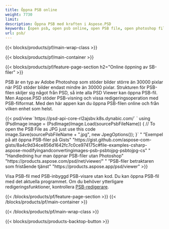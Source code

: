 ```yaml
---
title: Öppna PSB online
weight: 7730
limit: 
description: Öppna PSB med kraften i Aspose.PSD
keywords: [open psb, open psb online, open PSB file, open photoshop file, preview psb]
url: psb/
---
```


{{< blocks/products/pf/main-wrap-class >}}

{{< blocks/products/pf/main-container >}}

{{< blocks/products/pf/feature-page-section h2="Online öppning av SB-filer" >}}
<p>PSB är en typ av Adobe Photoshop som stöder bilder större än 30000 pixlar när PSD stöder bilder endast mindre än 30000 pixlar. Strukturen för PSB-filen skiljer sig något från PSD, så inte alla PSD Viewer kan öppna PSB-fil. Men Aspose.PSD stöder PSB-visning och vissa redigeringsoperation med PSB-filformat. Med den här appen kan du öppna PSB-filen online och från vilken enhet som helst.</p>
{{< psd/view `https://psd-api-core-rl2ajsbv.k8s.dynabic.com/` 
`    using (PsdImage image = (PsdImage)Image.Load(sourcePsbFileName))
    {
	    // To open the PSB File as JPG just use this code
        image.Save(sourcePsbFileName + ".jpg",  new JpegOptions());
    }` "
”Exempel på att öppna PSB-filer på Gists" "https://gist.github.com/aspose-com-gists/8a4c9d34ce856d1642fc7c0ce974175c#file-examples-csharp-aspose-modifyingandconvertingimages-psb-psbtojpg-psbtojpg-cs" "
”Handledning hur man öppnar PSB-filer utan Photoshop" "https://products.aspose.com/psd/net/viewer/" "
”PSB-filer betraktaren som fristående tjänst" "https://products.aspose.app/psd/viewer" >}}
<p>Visa PSB-fil med PSB-inbyggd PSB-visare utan kod. Du kan öppna PSB-fil med det aktuella programmet. Om du behöver ytterligare redigeringsfunktioner, kontrollera <a href="https://products.aspose.app/psd/template-editor">PSB-redigerare</a>.</p>
{{< /blocks/products/pf/feature-page-section >}}
{{< /blocks/products/pf/main-container >}}


{{< /blocks/products/pf/main-wrap-class >}}

{{< blocks/products/products-backtop-button >}}
